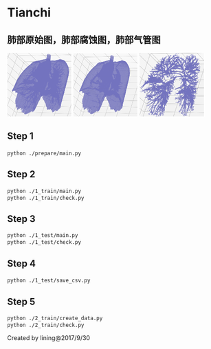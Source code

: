# Tianchi
## 肺部原始图，肺部腐蚀图，肺部气管图
![1](fig/1.png '肺部原始图') ![2](fig/2.png "肺部腐蚀图") ![3](fig/3.png "肺部气管图")
## Step 1
`python ./prepare/main.py`

## Step 2
```
python ./1_train/main.py
python ./1_train/check.py
```

## Step 3
```
python ./1_test/main.py
python ./1_test/check.py
```
## Step 4
`python ./1_test/save_csv.py`

## Step 5
```
python ./2_train/create_data.py
python ./2_train/check.py
```

Created by lining@2017/9/30
